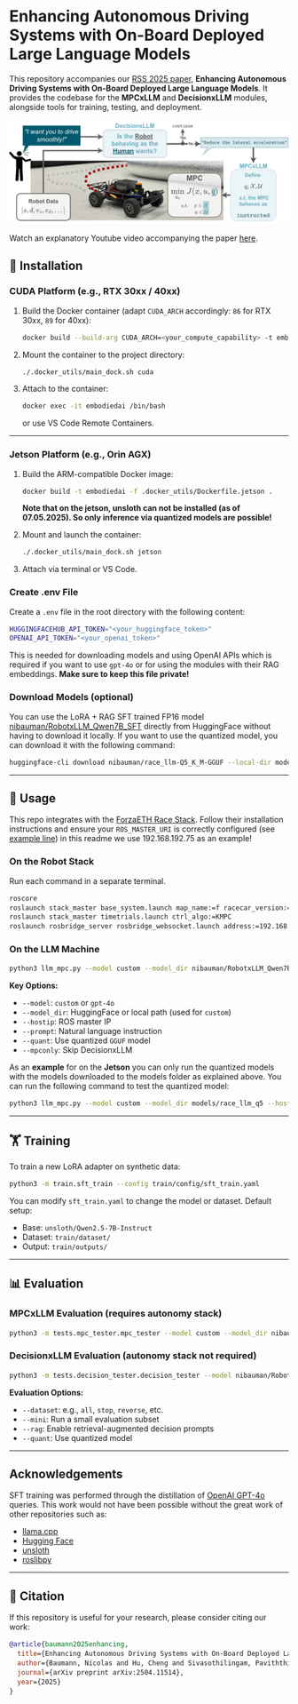# Enhancing Autonomous Driving Systems with On-Board Deployed Large Language Models

This repository accompanies our [RSS 2025 paper](https://arxiv.org/abs/2504.11514), **Enhancing Autonomous Driving Systems with On-Board Deployed Large Language Models**. It provides the codebase for the **MPCxLLM** and **DecisionxLLM** modules, alongside tools for training, testing, and deployment.

<p align="center"\>
  <img src=".misc/abstract_figure.png" width="600" alt="RobotxLLM Overview"\>
</p\>

Watch an explanatory Youtube video accompanying the paper [here](https://www.youtube.com/watch?v=4iGN1uBl4v4).

## 🚀 Installation

### CUDA Platform (e.g., RTX 30xx / 40xx)

1. Build the Docker container (adapt `CUDA_ARCH` accordingly: `86` for RTX 30xx, `89` for 40xx):
   ```bash
   docker build --build-arg CUDA_ARCH=<your_compute_capability> -t embodiedai -f .docker_utils/Dockerfile.cuda .
   ```

2. Mount the container to the project directory:
   ```bash
   ./.docker_utils/main_dock.sh cuda
   ```

3. Attach to the container:
   ```bash
   docker exec -it embodiedai /bin/bash
   ```
   or use VS Code Remote Containers.

---

### Jetson Platform (e.g., Orin AGX)

1. Build the ARM-compatible Docker image:
   ```bash
   docker build -t embodiedai -f .docker_utils/Dockerfile.jetson .
   ```
   **Note that on the jetson, unsloth can not be installed (as of 07.05.2025). So only inference via quantized models are possible!**

2. Mount and launch the container:
   ```bash
   ./.docker_utils/main_dock.sh jetson
   ```

3. Attach via terminal or VS Code.

### Create .env File
Create a `.env` file in the root directory with the following content:
```bash
HUGGINGFACEHUB_API_TOKEN="<your_huggingface_token>"
OPENAI_API_TOKEN="<your_openai_token>"
```
This is needed for downloading models and using OpenAI APIs which is required if you want to use `gpt-4o` or for using the modules with their RAG embeddings. **Make sure to keep this file private!**

### Download Models (optional)
You can use the LoRA + RAG SFT trained FP16 model [nibauman/RobotxLLM_Qwen7B_SFT](https://huggingface.co/nibauman/RobotxLLM_Qwen7B_SFT) directly from HuggingFace 
without having to download it locally. If you want to use the quantized model, you can download it with the following command:

```bash
huggingface-cli download nibauman/race_llm-Q5_K_M-GGUF --local-dir models/race_llm_q5
```

---

## 🧠 Usage

This repo integrates with the [ForzaETH Race Stack](https://github.com/ForzaETH/race_stack). Follow their installation instructions and ensure your `ROS_MASTER_URI` is correctly configured (see [example line](https://github.com/ForzaETH/race_stack/blob/main/.devcontainer/.install_utils/bashrc_ext#L12)) in this readme we use 192.168.192.75 as an example!

### On the Robot Stack
Run each command in a separate terminal.
```bash
roscore
roslaunch stack_master base_system.launch map_name:=f racecar_version:=NUC2 sim:=true
roslaunch stack_master timetrials.launch ctrl_algo:=KMPC
roslaunch rosbridge_server rosbridge_websocket.launch address:=192.168.192.75
```

### On the LLM Machine

```bash
python3 llm_mpc.py --model custom --model_dir nibauman/RobotxLLM_Qwen7B_SFT --hostip 192.168.192.75 --prompt "Drive in Reverse!"
```

**Key Options:**

- `--model`: `custom` or `gpt-4o`
- `--model_dir`: HuggingFace or local path (used for `custom`)
- `--hostip`: ROS master IP
- `--prompt`: Natural language instruction
- `--quant`: Use quantized `GGUF` model
- `--mpconly`: Skip DecisionxLLM

As an **example** for on the **Jetson** you can only run the quantized models with the models downloaded to the models folder as explained above. You can run the following command to test the quantized model:
```bash
python3 llm_mpc.py --model custom --model_dir models/race_llm_q5 --hostip 192.168.192.75 --prompt "Drive in Reverse!" --quant
```
---

## 🏋️ Training

To train a new LoRA adapter on synthetic data:

```bash
python3 -m train.sft_train --config train/config/sft_train.yaml
```

You can modify `sft_train.yaml` to change the model or dataset. Default setup:

- Base: `unsloth/Qwen2.5-7B-Instruct`
- Dataset: `train/dataset/`
- Output: `train/outputs/`

---

## 📊 Evaluation

### MPCxLLM Evaluation (requires autonomy stack)

```bash
python3 -m tests.mpc_tester.mpc_tester --model custom --model_dir nibauman/RobotxLLM_Qwen7B_SFT --host_ip 192.168.192.75
```

### DecisionxLLM Evaluation (autonomy stack not required)

```bash
python3 -m tests.decision_tester.decision_tester --model nibauman/RobotxLLM_Qwen7B_SFT --dataset all --mini --rag
```

**Evaluation Options:**

- `--dataset`: e.g., `all`, `stop`, `reverse`, etc.
- `--mini`: Run a small evaluation subset
- `--rag`: Enable retrieval-augmented decision prompts
- `--quant`: Use quantized model
---
## Acknowledgements
SFT training was performed through the distillation of [OpenAI GPT-4o](https://openai.com/index/hello-gpt-4o/) queries.
This work would not have been possible without the great work of other repositories such as:
- [llama.cpp](https://github.com/ggml-org/llama.cpp)
- [Hugging Face](https://github.com/huggingface)
- [unsloth](https://github.com/unslothai/unsloth)
- [roslibpy](https://github.com/gramaziokohler/roslibpy)
---

## 📄 Citation

If this repository is useful for your research, please consider citing our work:

```bibtex
@article{baumann2025enhancing,
  title={Enhancing Autonomous Driving Systems with On-Board Deployed Large Language Models},
  author={Baumann, Nicolas and Hu, Cheng and Sivasothilingam, Paviththiren and Qin, Haotong and Xie, Lei and Magno, Michele and Benini, Luca},
  journal={arXiv preprint arXiv:2504.11514},
  year={2025}
}
```
